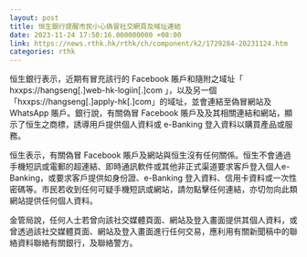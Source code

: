 ```yaml
---
layout: post
title: 恒生銀行提醒市民小心偽冒社交網頁及域址連結
date: 2023-11-24 17:50:16.000000000 +08:00
link: https://news.rthk.hk/rthk/ch/component/k2/1729284-20231124.htm
categories: rthk
---
```


恒生銀行表示，近期有冒充該行的 Facebook 賬戶和隨附之域址「 hxxps://hangseng[.]web-hk-logiin[.]com 」，以及另一個「hxxps://hangseng[.]apply-hk[.]com」的域址，並會連結至偽冒網站及 WhatsApp 賬戶。銀行說，有關偽冒 Facebook 賬戶及及其相關連結和網站，顯示了恒生之商標，誘導用戶提供個人資料或 e-Banking 登入資料以購買產品或服務。

恒生表示，有關偽冒 Facebook 賬戶及網站與恒生沒有任何關係。恒生不會通過手機短訊或電郵的超連結、即時通訊軟件或其他非正式渠道要求客戶登入個人e-Banking，或要求客戶提供如身份證、e-Banking 登入資料、信用卡資料或一次性密碼等。市民若收到任何可疑手機短訊或網站，請勿點擊任何連結，亦切勿向此類網站提供任何個人資料。

金管局說，任何人士若曾向該社交媒體頁面、網站及登入畫面提供其個人資料，或曾透過該社交媒體頁面、網站及登入畫面進行任何交易，應利用有關新聞稿中的聯絡資料聯絡有關銀行，及聯絡警方。
